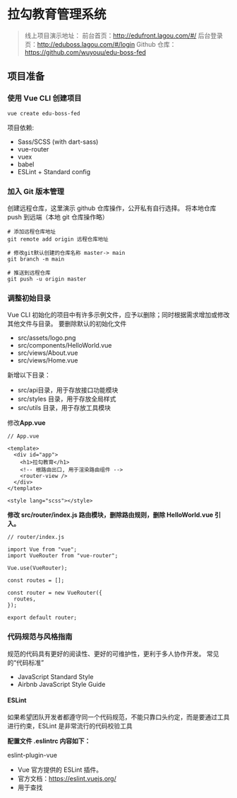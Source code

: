 # 拉勾教育管理系统

> 线上项⽬演示地址：
> 前台⾸⻚：http://edufront.lagou.com/#/
> 后台登录⻚：http://eduboss.lagou.com/#/login
> Github 仓库：https://github.com/wuyouu/edu-boss-fed

## 项⽬准备

### 使⽤ Vue CLI 创建项⽬

```
vue create edu-boss-fed
```

项目依赖:

- Sass/SCSS (with dart-sass)
- vue-router
- vuex
- babel
- ESLint  + Standard config

### 加⼊ Git 版本管理

创建远程仓库，这⾥演示 github 仓库操作，公开私有⾃⾏选择。
将本地仓库 push 到远端（本地 git 仓库操作略）

```
# 添加远程仓库地址
git remote add origin 远程仓库地址

# 修改git默认创建的仓库名称 master-> main
git branch -m main

# 推送到远程仓库
git push -u origin master

```

### 调整初始⽬录

Vue CLI 初始化的项⽬中有许多示例⽂件，应予以删除；同时根据需求增加或修改其他⽂件与⽬录。
要删除默认的初始化⽂件

- src/assets/logo.png
- src/components/HelloWorld.vue
- src/views/About.vue
- src/views/Home.vue

新增以下⽬录：

- src/api⽬录，⽤于存放接⼝功能模块
- src/styles ⽬录，⽤于存放全局样式
- src/utils ⽬录，⽤于存放⼯具模块

修改**App.vue**

```
// App.vue

<template>
  <div id="app">
    <h1>拉勾教育</h1>
    <!-- 根路由出口, 用于渲染路由组件 -->
    <router-view />
  </div>
</template>

<style lang="scss"></style>

```

**修改 src/router/index.js 路由模块，删除路由规则，删除 HelloWorld.vue 引⼊。**

```
// router/index.js

import Vue from "vue";
import VueRouter from "vue-router";

Vue.use(VueRouter);

const routes = [];

const router = new VueRouter({
  routes,
});

export default router;

```

### 代码规范与⻛格指南

规范的代码具有更好的阅读性、更好的可维护性，更利于多⼈协作开发。
常⻅的“代码标准”

- JavaScript Standard Style
- Airbnb JavaScript Style Guide

#### ESLint

如果希望团队开发者都遵守同⼀个代码规范，不能只靠⼝头约定，⽽是要通过⼯具进⾏约束，ESLint 是⾮常流⾏的代码校验⼯具

**配置⽂件 .eslintrc 内容如下：**

eslint-plugin-vue

- Vue 官⽅提供的 ESLint 插件。
- 官⽅⽂档：https://eslint.vuejs.org/
- ⽤于查找 <template> 、 <script> 、 .vue ⽂件中的：
  - 语法错误
  - Vue.js 指令的错误⽤法
  - 违反 Vue ⻛格指南的代码

@vue/eslint-config-standard

- 官⽅⽂档：https://standardjs.com/readme-zhcn.html
- 是⼀种⽆需配置，可便捷的统⼀代码⻛格的⽅式，具体⻅官⽅⽂档细则。
- 主要注意，代码不能有分号。

```
// .eslintrc

module.exports = {
  root: true,
  env: {
    node: true
  },
  extends: [
    'plugin:vue/essential',
    '@vue/standard'
  ],
  parserOptions: {
    parser: '@babel/eslint-parser'
  },
  rules: {
    'no-console': process.env.NODE_ENV === 'production' ? 'warn' : 'off',
    'no-debugger': process.env.NODE_ENV === 'production' ? 'warn' : 'off'
  }
}

```

设置完毕后，在 npm run serve 的服务器启动时保存代码会⾃动对代码进⾏ lint，也可以通过 npm run lint 命令执⾏ ESLint 的代码校验与修复。

##### ⾃定义校验规则

> ESLint 中⽂官⽅⽂档：https://cn.eslint.org/

ESLint 官⽹ -> ⽤户指南 -> 规则 中提供了每种规则的⽤法以及⽀持的选项。

⾸先得到规则名称, eslint 报错信息的 最后一个单词

ESLint 配置⽂件的 rules 属性可以对规则进⾏⾃定义设置，例如关闭分号的报错。

修改 ESLint 配置⽂件后，需要重启（静态⽂件服务器）⽣效。

注意：

- 如果修改规则后，重启却不⽣效，可以将 node_modules/.cache 的规则缓存⽬录删除后重启即可

### 样式与布局

#### Element 组件库

Element 是饿了么官⽅提供的组件库，⾮常适合开发后台管理系统等相关类型的项⽬。
官⽹：https://element.eleme.cn/
GitHub 仓库：https://github.com/ElemeFE/element

1. 安装

   ```
   npm i element-ui -S
   ```

2. 在 main.js 中导⼊

   > element-ui 中有许多组件，引⼊是可以采⽤两种⽅式，完整引⼊或按需引⼊，不同的引⼊⽅式根据组
   > 件的使⽤数量决定，最终影响打包后的⽂件体积。这⾥的项⽬采⽤完整引⼊⽅式。

   ```
   // main.js
   
   import Vue from "vue";
   import App from "./App.vue";
   import router from "./router";
   import store from "./store";
   
   // 引⼊ element 组件库
   import ElementUI from "element-ui";
   // 引⼊ element 主题⽂件
   import "element-ui/lib/theme-chalk/index.css";
   
   // 注册为 Vue 插件
   Vue.use(ElementUI);
   
   Vue.config.productionTip = false;
   
   new Vue({
     router,
     store,
     render: (h) => h(App),
   }).$mount("#app");
   
   ```

3. 测试使用

   ```
   // App.vue
   
   <template>
     <div id="app">
       <h1>拉勾教育</h1>
       <!-- 根路由出口, 用于渲染路由组件 -->
       <router-view />
   
       <!-- 测试element ui 组件是否生效, 过后删除 -->
       <el-row>
         <el-button>默认按钮</el-button>
         <el-button type="primary">主要按钮</el-button>
         <el-button type="success">成功按钮</el-button>
         <el-button type="info">信息按钮</el-button>
         <el-button type="warning">警告按钮</el-button>
         <el-button type="danger">危险按钮</el-button>
       </el-row>
     </div>
   </template>
   
   <style lang="scss"></style>
   
   ```

   使⽤后我们会发现 element 的使⽤⽅式很像 bootstrap，有需求，找⽂档

#### 样式处理

在 /src/styles ⽬录下创建以下样式⽂件

```
index.scss 			// 全局样式文件
mixin.scss			// 公共的mixin 混入文件, 用于保存复用样式
reset.scss			// 重置样式文件
variables.scss		// 央视变量文件
```

在 variables.scss 中添加以下样式变量（符合项⽬⻛格的颜⾊、字体），设置样式时可以直接使⽤，便于
维护。

```
// styles/variables.scss

$primary-color: #40586F;
$success-color: #51cf66;
$warning-color: #fcc419;
$danger-color: #ff6b6b;
$info-color: #868e96; // #22b8cf;

$body-bg: #E9EEF3; // #f5f5f9;
$sidebar-bg: #F8F9FB;
$navbar-bg: #F8F9FB;


$font-family: system-ui,
-apple-system,
"Segoe UI",
Roboto,
Helvetica,
Arial,
sans-serif;
```

在 index.scss 中添加以下样式，作为全局样式。

```
// styles/index.scss
@import './variables.scss';

// globals
html {
  font-family: $font-family;
  -webkit-text-size-adjust: 100%;
  -webkit-tap-highlight-color: rgba(0, 0, 0, 0);
  // better Font Rendering
  -webkit-font-smoothing: antialiased;
  -moz-osx-font-smoothing: grayscale;
}

body {
  margin: 0;
  background-color: $body-bg;
}

// custom element theme 更改 element 主题⾊
$--color-primary: $primary-color;
$--color-success: $success-color;
$--color-warning: $warning-color;
$--color-danger: $danger-color;
$--color-info: $info-color;
// change font path, required 改变 icon 字体路径变量，必需
$--font-path: '~element-ui/lib/theme-chalk/fonts';
// import element default theme 引⼊ element 默认主题⽂件（样式⽂件）
@import '~element-ui/packages/theme-chalk/src/index';
// node_modules/element-ui/packages/theme-chalk/src/common/var.sc // overrides
// .el-menu-item, .el-submenu__title {
// height: 50px;
// line-height: 50px;
// }

.el-pagination {
  color: #868e96;
}

// components
.status {
  display: inline-block;
  cursor: pointer;
  width: .875rem;
  height: .875rem;
  vertical-align: middle;
  border-radius: 50%;

  &-primary {
    background: $--color-primary;
  }

  &-success {
    background: $--color-success;
  }

  &-warning {
    background: $--color-warning;
  }

  &-danger {
    background: $--color-danger;
  }

  &-info {
    background: $--color-info;
  }
}
```

在⼊⼝⽂件 src/main.js 中引⼊全局样式⽂件 index.scss，同时移除⼊⼝⽂件中的 element 样式⽂件引
⼊。

```
// src/main.js

import Vue from "vue";
import App from "./App.vue";
import router from "./router";
import store from "./store";

// 引⼊ element 组件库
import ElementUI from "element-ui";

// 引⼊全局样式
import "./styles/index.scss";

// 注册为 Vue 插件
Vue.use(ElementUI);

Vue.config.productionTip = false;

new Vue({
  router,
  store,
  render: (h) => h(App),
}).$mount("#app");

```

#### 共享全局样式变量

当我们需要在组件中使⽤ variable.scss 中定义的变量时，需要先引⼊⽂件，然后才能访问变量，如果每
个组件都要使⽤的话就可以通过共享访问。
例如，在 App.vue 中根据样式变量进⾏颜⾊设置，~@ 代表 src ⽬录。

- 由于 css 与 sass 的相对路径写法没有区别，如果要使⽤特殊写法，必须设置 ~。
- @ 代表 /src ⽬录，为 webpack 别名，如果要在 sass 中使⽤，则需要书写为 ~@。

vue-html-loader和css-loader把不以/开头的路径作为相对路径处理，如果需要使用模块路径，需要在路径前加一个波浪线~

如果路径以 ~ 开头，其后的部分将会被看作模块依赖。可以给路径配置别名，比如：将 @ 指向 /src。这样一来，@import "~@/xx/yy"; 实际对应的就是：@import "/src/xx/yy";

```
// App.vue

<style lang="scss">
@import '~@/styles/variables.scss';

 .text {
 color: $warning-color;
 }
</style>

```

如果其他组件也需要操作，就可以配置 Vue CLI 向所有 Sass/Less 样式传⼊共享的全局变量(Vue CLI ⽂档)。
sass-loader ⽂档：addtionalData
sass-loader v8 指的是 8.x 版本，从 9.x 更新为了 addtionalData，现⾏ 10.x。

具体版本应查看 package.json 中的版本信息再进⾏对应设置。
在 package.json 同级创建 vue.config.js ⽂件，并设置以下配置：

```
// vue.config.js

const { defineConfig } = require("@vue/cli-service");
module.exports = defineConfig({
  transpileDependencies: true,
  css: {
    loaderOptions: {
      // 给 sass-loader 传递选项
      // 默认情况下 `sass` 选项会同时对 `sass` 和 `scss` 语法同时⽣效
      // 因为 `scss` 语法在内部也是由 sass-loader 处理的
      // 但是在配置 `prependData` 选项的时候
      // `scss` 语法会要求语句结尾必须有分号，`sass` 则要求必须没有分号
      // 在这种情况下，我们可以使⽤ `scss` 选项，对 `scss` 语法进⾏单独配置
      scss: {
        // additionalData: `@import "~@/variables.scss";`
        // 将路径修改为实际路径，添加 /styles 部分
        additionalData: `@import "~@/styles/variables.scss";`,
      },
    },
  },
});
```


